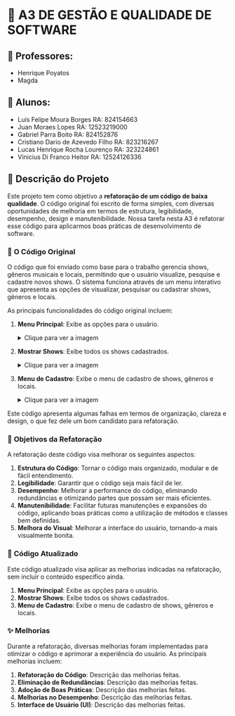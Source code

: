 # :blue_book: **A3 DE GESTÃO E QUALIDADE DE SOFTWARE**

## :school: **Professores:**
- Henrique Poyatos
- Magda

## :busts_in_silhouette: **Alunos:**
- Luís Felipe Moura Borges RA: 824154663
- Juan Moraes Lopes RA: 12523219000
- Gabriel Parra Boito RA: 824152876
- Cristiano Dario de Azevedo Filho RA: 823216267
- Lucas Henrique Rocha Lourenço RA: 323224861
- Vinícius Di Franco Heitor RA: 12524126336

## :memo: **Descrição do Projeto**

Este projeto tem como objetivo a **refatoração de um código de baixa qualidade**. O código original foi escrito de forma simples, com diversas oportunidades de melhoria em termos de estrutura, legibilidade, desempenho, design e manutenibilidade. Nossa tarefa nesta A3 é refatorar esse código para aplicarmos boas práticas de desenvolvimento de software.

### :page_with_curl: **O Código Original**

O código que foi enviado como base para o trabalho gerencia shows, gêneros musicais e locais, permitindo que o usuário visualize, pesquise e cadastre novos shows. O sistema funciona através de um menu interativo que apresenta as opções de visualizar, pesquisar ou cadastrar shows, gêneros e locais.

As principais funcionalidades do código original incluem:

1. **Menu Principal**: Exibe as opções para o usuário.
   
   <details>
     <summary>Clique para ver a imagem</summary>
     <img src="URL_DA_IMAGEM" alt="Imagem do Menu Principal" width="400px">
   </details>

2. **Mostrar Shows**: Exibe todos os shows cadastrados.
   
   <details>
     <summary>Clique para ver a imagem</summary>
     <img src="URL_DA_IMAGEM" alt="Imagem de Mostrar Shows" width="400px">
   </details>

3. **Menu de Cadastro**: Exibe o menu de cadastro de shows, gêneros e locais.
   
   <details>
     <summary>Clique para ver a imagem</summary>
     <img src="URL_DA_IMAGEM" alt="Imagem do Menu de Cadastro" width="400px">
   </details>

Este código apresenta algumas falhas em termos de organização, clareza e design, o que fez dele um bom candidato para refatoração.

### :dart: **Objetivos da Refatoração**

A refatoração deste código visa melhorar os seguintes aspectos:

1. **Estrutura do Código**: Tornar o código mais organizado, modular e de fácil entendimento.
2. **Legibilidade**: Garantir que o código seja mais fácil de ler.
3. **Desempenho**: Melhorar a performance do código, eliminando redundâncias e otimizando partes que possam ser mais eficientes.
4. **Manutenibilidade**: Facilitar futuras manutenções e expansões do código, aplicando boas práticas como a utilização de métodos e classes bem definidas.
5. **Melhora do Visual**: Melhorar a interface do usuário, tornando-a mais visualmente bonita.

### :wrench: **Código Atualizado**

Este código atualizado visa aplicar as melhorias indicadas na refatoração, sem incluir o conteúdo específico ainda.

1. **Menu Principal**: Exibe as opções para o usuário.
2. **Mostrar Shows**: Exibe todos os shows cadastrados.
3. **Menu de Cadastro**: Exibe o menu de cadastro de shows, gêneros e locais.

### :sparkles: **Melhorias**

Durante a refatoração, diversas melhorias foram implementadas para otimizar o código e aprimorar a experiência do usuário. As principais melhorias incluem:

1. **Refatoração do Código**: Descrição das melhorias feitas.
2. **Eliminação de Redundâncias**: Descrição das melhorias feitas.
3. **Adoção de Boas Práticas**: Descrição das melhorias feitas.
4. **Melhorias no Desempenho**: Descrição das melhorias feitas.
5. **Interface de Usuário (UI)**: Descrição das melhorias feitas.
